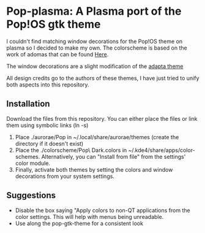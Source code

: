 # Pop-plasma: A Plasma port of the Pop!OS gtk theme

I couldn't find matching window decorations for the Pop!OS theme on plasma so I decided to make my own. The colorscheme is based on the work of adomas that can be found [Here](https://store.kde.org/p/1202406/).

The window decorations are a slight modification of the [adapta theme](https://github.com/PapirusDevelopmentTeam/adapta-kde)

All design credits go to the authors of these themes, I have just tried to unify both aspects into this repository.

## Installation

Download the files from this repository. You can either place the files or link them using symbolic links (ln -s)

1. Place ./aurorae/Pop in ~/.local/share/aurorae/themes (create the directory if it doesn't exist)
2. Place the ./colorscheme/Pop\ Dark.colors in ~/.kde4/share/apps/color-schemes. Alternatively, you can "Install from file" from the settings' color module.
3. Finally, activate both themes by setting the colors and window decorations from your system settings.

## Suggestions

- Disable the box saying "Apply colors to non-QT applications from the color settings. This will help with menus being unreadable.
- Use along the pop-gtk-theme for a consistent look

